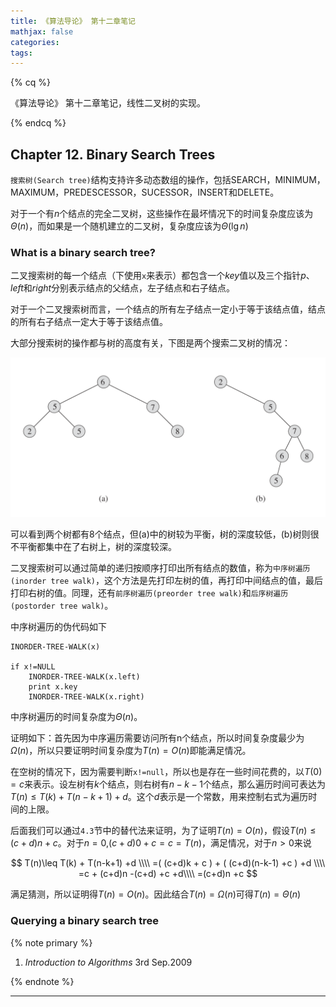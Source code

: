 ```yaml
---
title: 《算法导论》 第十二章笔记
mathjax: false
categories:
tags:
---
```


{% cq %}

《算法导论》 第十二章笔记，线性二叉树的实现。

{% endcq %}

<!--more-->

## Chapter 12. Binary Search Trees

`搜索树(Search tree)`结构支持许多动态数组的操作，包括SEARCH，MINIMUM，MAXIMUM，PREDESCESSOR，SUCESSOR，INSERT和DELETE。

对于一个有$n$个结点的完全二叉树，这些操作在最坏情况下的时间复杂度应该为$\Theta(n)$，而如果是一个随机建立的二叉树，复杂度应该为$\Theta(\lg n)$

### What is a binary search tree?

二叉搜索树的每一个结点（下使用`x`来表示）都包含一个$key$值以及三个指针$p$、$left$和$right$分别表示结点的父结点，左子结点和右子结点。

对于一个二叉搜索树而言，一个结点的所有左子结点一定小于等于该结点值，结点的所有右子结点一定大于等于该结点值。

大部分搜索树的操作都与树的高度有关，下图是两个搜索二叉树的情况：

![二叉搜索树](IA-Chapter12-Notes/2019-10-26-16-21-45.png)

可以看到两个树都有8个结点，但(a)中的树较为平衡，树的深度较低，(b)树则很不平衡都集中在了右树上，树的深度较深。

二叉搜索树可以通过简单的递归按顺序打印出所有结点的数值，称为`中序树遍历(inorder tree walk)`，这个方法是先打印左树的值，再打印中间结点的值，最后打印右树的值。同理，还有`前序树遍历(preorder tree walk)`和`后序树遍历(postorder tree walk)`。

中序树遍历的伪代码如下

```pseudocode
INORDER-TREE-WALK(x)

if x!=NULL
	INORDER-TREE-WALK(x.left)
	print x.key
	INORDER-TREE-WALK(x.right)
```

中序树遍历的时间复杂度为$\Theta(n)$。

证明如下：首先因为中序遍历需要访问所有n个结点，所以时间复杂度最少为$\Omega(n)$，所以只要证明时间复杂度为$T(n)=O(n)$即能满足情况。

在空树的情况下，因为需要判断`x!=null`，所以也是存在一些时间花费的，以$T(0)=c$来表示。设左树有$k$个结点，则右树有$n-k-1$个结点，那么遍历时间可表达为$T(n)\leq T(k) + T(n-k+1) +d$。这个$d$表示是一个常数，用来控制右式为遍历时间的上限。

后面我们可以通过`4.3`节中的替代法来证明，为了证明$T(n)=O(n)$，假设$T(n)\leq (c+d)n+c$。对于$n=0$,$(c+d)0+c=c=T(n)$，满足情况，对于$n>0$来说

$$
T(n)\leq T(k) + T(n-k+1) +d \\\\
=( (c+d)k + c ) + ( (c+d)(n-k-1) +c ) +d \\\\
=c + (c+d)n  -(c+d) +c +d\\\\
=(c+d)n +c
$$

满足猜测，所以证明得$T(n)=O(n)$。因此结合$T(n)=\Omega(n)$可得$T(n)=\Theta(n)$

### Querying a binary search tree

{% note primary %}

1. *Introduction to Algorithms* 3rd Sep.2009

{% endnote %}

***